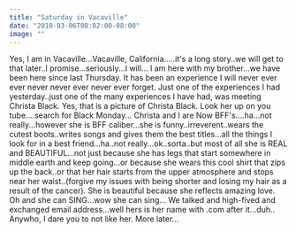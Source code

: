 ```yaml
---
title: "Saturday in Vacaville"
date: "2010-03-06T08:02:00-08:00"
image: ""
---
```


Yes, I am in Vacaville...Vacaville, California.....it's a long story..we will get to that later..I promise...seriously...I will...
I am here with my brother...we have been here since last Thursday. It has been an experience I will never ever ever never never ever never ever forget.
Just one of the experiences I had yesterday..just one of the many experiences I have had, was meeting Christa Black. Yes, that is a picture of Christa Black. Look her up on you tube....search for Black Monday...
Christa and I are Now BFF's....ha...not really...however she is BFF caliber...she is funny..irreverent..wears the cutest boots..writes songs and gives them the best titles...all the things I look for in a best friend...ha..not really...ok..sorta..but most of all she is REAL and BEAUTIFUL...not just because she has legs that start somewhere in middle earth and keep going...or because she wears this cool shirt that zips up the back..or that her hair starts from the upper atmosphere and stops near her waist..(forgive my issues with being shorter and losing my hair as a result of the cancer). She is beautiful because she reflects amazing love. Oh and she can SING...wow she can sing...
We talked and high-fived and exchanged email address...well hers is her name with .com after it...duh..
Anywho, I dare you to not like her. More later...